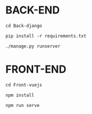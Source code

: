 # BACK-END

`` cd Back-django ``

`` pip install -r requirements.txt ``

`` ./manage.py runserver ``

# FRONT-END

`` cd Front-vuejs ``

`` npm install ``

`` npm run serve ``
